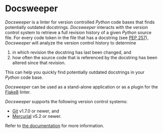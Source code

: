 # Docsweeper

*Docsweeper* is a linter for version controlled *Python* code bases that finds
potentially outdated docstrings. *Docsweeper* interacts with the version control system
to retrieve a full revision history of a given *Python* source file. For every code
token in the file that has a docstring (see [PEP
257](https://peps.python.org/pep-0257/)), *Docsweeper* will analyze the version control
history to determine

1. in which revision the docstring has last been changed, and
2. how often the source code that is referenced by the docstring has been altered since
   that revision.

This can help you quickly find potentially outdated docstrings in your *Python* code
base.

*Docsweeper* can be used as a stand-alone application or as a
plugin for the [Flake8](https://flake8.pycqa.org/en/latest/)
linter.

*Docsweeper* supports the following version control systems:

- [Git](https://git-scm.com/) v1.7.0 or newer, and
- [Mercurial](https://www.mercurial-scm.org/) v5.2 or newer.

Refer to [the documentation](https://docsweeper.readthedocs.io/) for more information.
